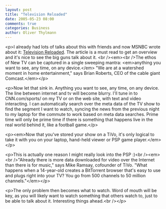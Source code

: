 ```yaml
---
layout: post
title: "Television Reloaded"
date: 2005-05-23 08:00
comments: true
categories: Business
author: Oliver Thylmann
---
```



&lt;p&gt;I already had lots of talks about this with friends and now MSNBC wrote about it: [Television Reloaded](http://www.msnbc.msn.com/id/7935915/site/newsweek/page). The article is a must read to get an overview and it's nice to see the big guns talk about it. &lt;br /&gt;&lt;em&gt;&lt;br /&gt;The ethos of New TV can be captured in a single sweeping mantra: &lt;em&gt;anything you want to see, any time, on any device.&lt;/em&gt; &quot;We are at a watershed moment in home entertainment,&quot; says Brian Roberts, CEO of the cable giant Comcast.&lt;/em&gt;&lt;/p&gt;

&lt;p&gt;Now let that sink in. Anything you want to see, any time, on any device. The line between internet and tv will become blurry. I'll tune in to CNN.com/sports/ on my TV or on the web site, with text and video interacting. I can automatically search over the meta data of the TV show to find the segment I want to watch, syncing the news from the previous night to my laptop for the commute to work based on meta data searches. Prime time will only be prime time if there is something that happens live in the real world behind it, like a football game.&lt;/p&gt;

&lt;p&gt;&lt;em&gt;Now that you've stored your show on a TiVo, it's only logical to take
it with you on your laptop, hand-held viewer or PSP game player.&lt;/em&gt;&lt;/p&gt;

&lt;p&gt;This is actually one reason I might really look into the PSP :)&lt;br /&gt;&lt;em&gt;&lt;br /&gt;&quot;Already there is more data downloaded for video over the Internet than
there is for music,&quot; says Mike Ramsay, cofounder of TiVo. &quot;What happens
when a 14-year-old creates a BitTorrent browser that's easy to use and
plugs right into your TV? You go from 500 channels to 50 million
channels.&quot;&lt;/em&gt;&lt;/p&gt;

&lt;p&gt;The only problem then becomes what to watch. Word of mouth will be key, as you will likely want to watch something that others watch to, just to be able to talk about it. Interesting things ahead.&lt;br /&gt;&lt;/p&gt;

